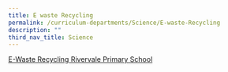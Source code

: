 ```yaml
---
title: E waste Recycling
permalink: /curriculum-departments/Science/E-waste-Recycling
description: ""
third_nav_title: Science
---
```

[E-Waste Recycling Rivervale Primary School](/files/Curriculum%20Science/E-Waste%20Recycling_Rivervale%20Pri%20Sch.pdf)